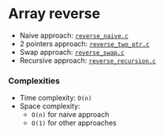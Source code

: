 # Array reverse

- Naive approach: [`reverse_naive.c`](./reverse_naive.c)
- 2 pointers approach: [`reverse_two_ptr.c`](./reverse_two_ptr.c)
- Swap approach: [`reverse_swap.c`](./reverse_swap.c)
- Recursive approach: [`reverse_recursion.c`](./reverse_recursion.c)

### Complexities

- Time complexity: `O(n)`
- Space complexity:
  - `O(n)` for naive approach
  - `O(1)` for other approaches
